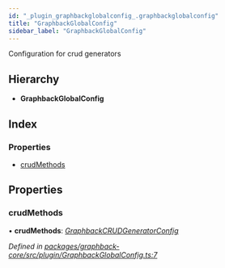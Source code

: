 ```yaml
---
id: "_plugin_graphbackglobalconfig_.graphbackglobalconfig"
title: "GraphbackGlobalConfig"
sidebar_label: "GraphbackGlobalConfig"
---
```


Configuration for crud generators

## Hierarchy

* **GraphbackGlobalConfig**

## Index

### Properties

* [crudMethods](_plugin_graphbackglobalconfig_.graphbackglobalconfig.md#crudmethods)

## Properties

###  crudMethods

• **crudMethods**: *[GraphbackCRUDGeneratorConfig](_plugin_graphbackcrudgeneratorconfig_.graphbackcrudgeneratorconfig.md)*

*Defined in [packages/graphback-core/src/plugin/GraphbackGlobalConfig.ts:7](https://github.com/aerogear/graphback/blob/63664df15/packages/graphback-core/src/plugin/GraphbackGlobalConfig.ts#L7)*
